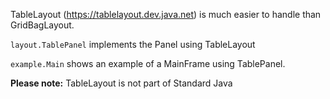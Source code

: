 TableLayout (https://tablelayout.dev.java.net)
is much easier to handle than GridBagLayout.

`layout.TablePanel` implements the Panel using TableLayout

`example.Main` shows an example of a MainFrame using TablePanel.

**Please note:** TableLayout is not part of Standard Java

